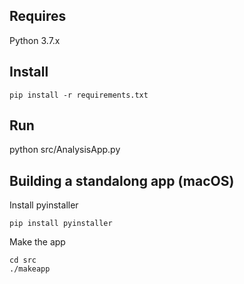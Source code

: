## Requires

Python 3.7.x

## Install

    pip install -r requirements.txt

## Run

python src/AnalysisApp.py

## Building a standalong app (macOS)

Install pyinstaller

    pip install pyinstaller

Make the app

    cd src
    ./makeapp
